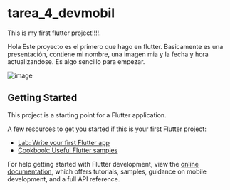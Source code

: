 # tarea_4_devmobil

This is my first flutter project!!!!. 

Hola Este proyecto es el primero que hago en flutter. Basicamente es una presentación, contiene mi nombre, una imagen mia y la fecha y hora actualizandose. Es algo sencillo para empezar.

![image](https://github.com/user-attachments/assets/71c04c75-5220-453f-b742-8fdcfb332194)


## Getting Started

This project is a starting point for a Flutter application.

A few resources to get you started if this is your first Flutter project:

- [Lab: Write your first Flutter app](https://docs.flutter.dev/get-started/codelab)
- [Cookbook: Useful Flutter samples](https://docs.flutter.dev/cookbook)

For help getting started with Flutter development, view the
[online documentation](https://docs.flutter.dev/), which offers tutorials,
samples, guidance on mobile development, and a full API reference.
